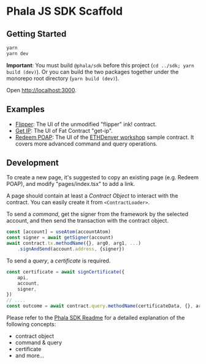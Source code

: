 # Phala JS SDK Scaffold

## Getting Started

```bash
yarn
yarn dev
```

**Important**: You must build `@phala/sdk` before this project (`cd ../sdk; yarn build (dev)`). Or you can build the two packages together under the monorepo root directory (`yarn build (dev)`).

Open [http://localhost:3000](http://localhost:3000).

## Examples

- [Flipper](./pages/flipper.tsx): The UI of the unmodified "flipper" ink! contract.
- [Get IP](./pages/get-ip.tsx): The UI of Fat Contract "get-ip".
- [Redeem POAP](./pages/redeem-poap.tsx): The UI of the [ETHDenver workshop](https://github.com/Phala-Network/fat-contract-workshop/tree/http) sample contract. It covers more advanced command and query operations.

## Development

To create a new page, it's suggested to copy an existing page (e.g. Redeem POAP), and modify "pages/index.tsx" to add a link.

A page should contain at least a _Contract Object_ to interact with the contract. You can easily create it from `<ContractLoader>`.

To send a _command_, get the signer from the framework by the selected account, and then send the transaction with the contract object.

```js
const [account] = useAtom(accountAtom)
const signer = await getSigner(account)
await contract.tx.methodName({}, arg0, arg1, ...)
    .signAndSend(account.address, {signer})
```

To send a _query_, a _certificate_ is required.

```js
const certificate = await signCertificate({
    api,
    account,
    signer,
})
// ....
const outcome = await contract.query.methodName(certificateData, {}, arg0, arg1, ...)
```

Please refer to the [Phala SDK Readme](../sdk/README.md) for a detailed explanation of the following concepts:

- contract object
- command & query
- certificate
- and more...
